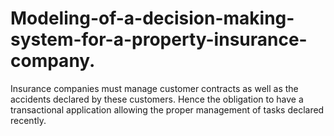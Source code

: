 # Modeling-of-a-decision-making-system-for-a-property-insurance-company.
Insurance companies must manage customer contracts as well as the accidents declared by these customers. Hence the obligation to have a transactional application allowing the proper management of tasks declared recently.
